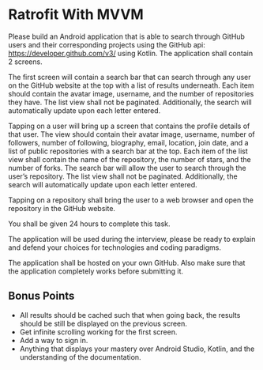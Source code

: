 # Ratrofit With MVVM
Please build an Android application that is able to search through GitHub users and their corresponding projects using the GitHub api: https://developer.github.com/v3/ using Kotlin. The application shall contain 2 screens. 

The first screen will contain a search bar that can search through any user on the GitHub website at the top with a list of results underneath. Each item should contain the avatar image, username, and the number of repositories they have. The list view shall not be paginated. Additionally, the search will automatically update upon each letter entered. 

Tapping on a user will bring up a screen that contains the profile details of that user. The view should contain their avatar image, username, number of followers, number of following, biography, email, location, join date, and a list of public repositories with a search bar at the top. Each item of the list view shall contain the name of the repository, the number of stars, and the number of forks. The search bar will allow the user to search through the user’s repository. The list view shall not be paginated. Additionally, the search will automatically update upon each letter entered. 

Tapping on a repository shall bring the user to a web browser and open the repository in the GitHub website. 

You shall be given 24 hours to complete this task. 

The application will be used during the interview, please be ready to explain and defend your choices for technologies and coding paradigms. 

The application shall be hosted on your own GitHub. Also make sure that the application completely works before submitting it. 

## Bonus Points

  * All results should be cached such that when going back, the results should be still be displayed on the previous screen.
  * Get infinite scrolling working for the first screen.
  * Add a way to sign in.
  * Anything that displays your mastery over Android Studio, Kotlin, and the understanding of the documentation.
